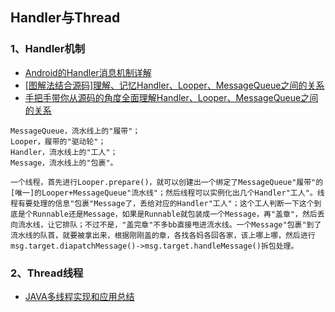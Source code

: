 ## Handler与Thread


### 1、Handler机制
- [Android的Handler消息机制详解](http://www.jianshu.com/p/c21a15aec3b1)
- [[图解法结合源码]理解、记忆Handler、Looper、MessageQueue之间的关系](http://blog.csdn.net/Shenpibaipao/article/details/70214927)
- [手把手带你从源码的角度全面理解Handler、Looper、MessageQueue之间的关系](http://blog.csdn.net/yang_song_song/article/details/76212532)

```
MessageQueue，流水线上的"履带"；
Looper，履带的"驱动轮"；
Handler，流水线上的"工人"；
Message，流水线上的"包裹"。

一个线程，首先进行Looper.prepare()，就可以创建出一个绑定了MessageQueue"履带"的[唯一]的Looper+MessageQueue"流水线"；然后线程可以实例化出几个Handler"工人"。线程有要处理的信息"包裹"Message了，丢给对应的Handler"工人"；这个工人判断一下这个到底是个Runnable还是Message，如果是Runnable就包装成一个Message，再"盖章"，然后丢向流水线，让它排队；不过不是，"盖完章"不多bb直接甩进流水线。一个Message"包裹"到了流水线的队首，就要被拿出来，根据刚刚盖的章，各找各妈各回各家，该上哪上哪，然后进行msg.target.diapatchMessage()->msg.target.handleMessage()拆包处理。
```


### 2、Thread线程
- [JAVA多线程实现和应用总结](http://www.cnblogs.com/yezhenhan/archive/2010/01/09/2317636.html)



